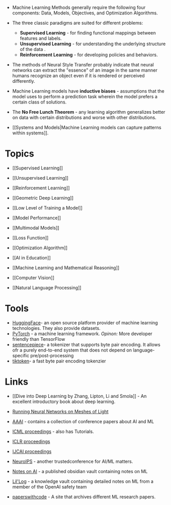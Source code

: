 * Machine Learning Methods generally require the following four components: Data, Models, Objectives, and Optimization Algorithms. 
* The three classic paradigms are suited for different problems:
	* **Supervised Learning** - for finding functional mappings between features and labels. 
	* **Unsupervised Learning** - for understanding the underlying structure of the data . 
	* **Reinforcement Learning** - for developing policies and behaviors. 

* The methods of Neural Style Transfer probably indicate that neural networks can extract the "essence" of an image in the same manner humans recognize an object even if it is rendered or perceived differently.

* Machine Learning models have **inductive biases** - assumptions that the model uses to perform a prediction task wherein the model prefers a certain class of solutions. 
* The **No Free Lunch Theorem** - any learning algorithm generalizes better on data with certain distributions and worse with other distributions. 

* [[Systems and Models|Machine Learning models can capture patterns within systems]].
# Topics
* [[Supervised Learning]]
* [[Unsupervised Learning]]
* [[Reinforcement Learning]]
* [[Geometric Deep Learning]]
*  [[Low Level of Training a Model]]
* [[Model Performance]]
* [[Multimodal Models]]


* [[Loss Function]]
* [[Optimization Algorithm]]

* [[AI in Education]]
* [[Machine Learning and Mathematical Reasoning]]
* [[Computer Vision]]
* [[Natural Language Processing]]
# Tools
* [HuggingFace](https://huggingface.co)- an open source platform provider of machine learning technologies. They also provide datasets.
* [PyTorch](https://pytorch.org) - a machine learning framework. *Opinon:* More developer friendly than TensorFlow
* [sentencepiece](https://github.com/google/sentencepiece)- a tokenizer that supports byte pair encoding. It allows ofr a purely end-to-end system that does not depend on language-specific pre/post-processing
* [tiktoken](https://github.com/openai/tiktoken)- a fast byte pair encoding tokenzier
# Links
* [[Dive into Deep Learning by Zhang, Lipton, Li and Smola]] - An excellent introductory book about deep learning. 

* [Running Neural Networks on Meshes of Light](https://www.youtube.com/watch?v=t0yj4hBDUsc)

* [AAAI](https://aaai.org) - contains a collection of conference papers about AI and ML 
* [ICML proceedings](https://icml.cc)  - also has Tutorials.
* [ICLR proceedings](https://iclr.cc)  
* [IJCAI proceedings](https://www.ijcai.org) 
* [NeuroIPS](https://nips.cc) - another trustedconference for AI/ML matters.


* [Notes on AI](https://notesonai.com/Notes+on+AI)  - a published obsidian vault containing notes on ML
* [Lil'Log](https://lilianweng.github.io) - a knowledge vault containing detailed notes on ML from a member of the OpenAI safety team

* [paperswithcode](https://paperswithcode.com) - A site that archives different ML research papers.